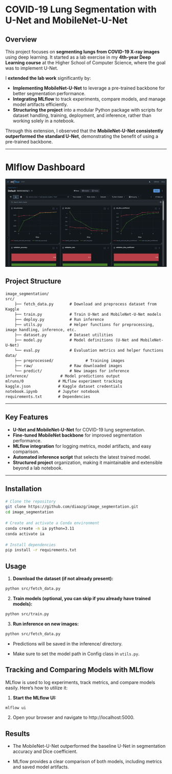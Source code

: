 # COVID-19 Lung Segmentation with U-Net and MobileNet-U-Net

## Overview

This project focuses on **segmenting lungs from COVID-19 X-ray images** using deep learning. It started as a lab exercise in my **4th-year Deep Learning course** at the Higher School of Computer Science, where the goal was to implement U-Net.  

I **extended the lab work** significantly by:  

- **Implementing MobileNet-U-Net** to leverage a pre-trained backbone for better segmentation performance.  
- **Integrating MLflow** to track experiments, compare models, and manage model artifacts efficiently.  
- **Structuring the project** into a modular Python package with scripts for dataset handling, training, deployment, and inference, rather than working solely in a notebook.

Through this extension, I observed that the **MobileNet-U-Net consistently outperformed the standard U-Net**, demonstrating the benefit of using a pre-trained backbone.

---

# Mlflow Dashboard
![Mlflow Dashboard](./assets/screenshot.png)

## Project Structure

```
image_segmentation/                 
src/
    ├── fetch_data.py       # Download and preprocess dataset from Kaggle
    ├── train.py            # Train U-Net and MobileNet-U-Net models
    ├── deploy.py           # Run inference
    ├── utils.py            # Helper functions for preprocessing, image handling, inference, etc.
    ├── dataset.py          # Dataset utilities
    ├── model.py            # Model definitions (U-Net and MobileNet-U-Net)
    └── eval.py             # Evaluation metrics and helper functions
data/
    ├── preprocessed/              # Training images
    ├── raw/                # Raw downloaded images
    └── predict/            # New images for inference
inference/              # Model predictions output
mlruns/0               # MLflow experiment tracking
kaggle.json            # Kaggle dataset credentials
notebook.ipynb         # Jupyter notebook 
requirements.txt       # Dependencies
```

---

## Key Features

- **U-Net and MobileNet-U-Net** for COVID-19 lung segmentation.  
- **Fine-tuned MobileNet backbone** for improved segmentation performance.  
- **MLflow integration** for logging metrics, model artifacts, and easy comparison.  
- **Automated inference script** that selects the latest trained model.  
- **Structured project** organization, making it maintainable and extensible beyond a lab notebook.  

---

## Installation

```bash
# Clone the repository
git clone https://github.com/diaazg/image_segmentation.git
cd image_segmentation

# Create and activate a Conda environment
conda create -n ia python=3.11
conda activate ia

# Install dependencies
pip install -r requirements.txt
```

## Usage

1.	**Download the dataset (if not already present):**
```bash
python src/fetch_data.py
```

2.	**Train models (optional, you can skip if you already have trained models):**
```bash
python src/train.py
```

3.	**Run inference on new images:**
```bash
python src/fetch_data.py
```

- Predictions will be saved in the inference/ directory.

- Make sure to set the model path in Config class in `utils.py`.

## Tracking and Comparing Models with MLflow
MLflow is used to log experiments, track metrics, and compare models easily. Here’s how to utilize it:

1.	**Start the MLflow UI:**
```bash
mlflow ui
```

2. Open your browser and navigate to http://localhost:5000.

## Results

- The MobileNet-U-Net outperformed the baseline U-Net in segmentation accuracy and Dice coefficient.

- MLflow provides a clear comparison of both models, including metrics and saved model artifacts.


